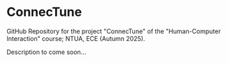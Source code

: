 # ConnecTune

GitHub Repository for the project "ConnecTune" of the "Human-Computer Interaction" course; NTUA, ECE (Autumn 2025).

Description to come soon...
